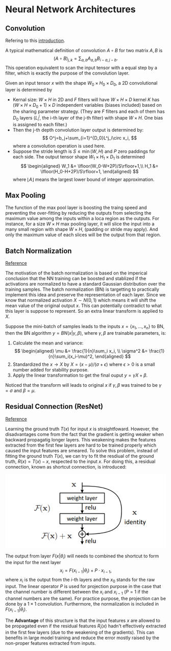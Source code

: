 #  Neural Network Architectures

## Convolution
Refering to this [introduction](https://cs231n.github.io/convolutional-networks/).

A typical mathematical definition of convolution $A\circ B$ for two matrix $A, B$ is
$$
(A\circ B)_{j,k}= \sum_{a,b}A_{a,b} B_{i-a,j-b}.
$$
This operation equivalent to scan the input tensor with a equal step by a filter, which is exactly the purpose of the convolution layer.

Given an input tensor $x$ with the shape $W_0\times H_0\times D_0$, a 2D convolutional layer is determined by
* Kernal size: $W\times H$ in 2D and $F$ filters will have $W\times H\times D$ kernel $K$ has $(W\times H\times D_0+1)\times D$ independent variables (biases included) based on the sharing parameter strategy. (They are $F$ filters and each of them has $D_0$ layers ($L^j_i$, the i-th layer of the j-th filter) with shape $W\times H$. One bias is assigned to each filter.)
* Then the j-th depth convolution layer output is determined by:
$$
O^j=b_j+\sum_{i=1}^{D_0}L^j_i\circ x_i,
$$
where a convolution operation is used here.
* Suppose the stride length is $S\le \min(W,H)$ and $P$ zero paddings for each side. The output tensor shape $W_1\times H_1\times D_1$ is determined
$$
\begin{aligned}
W_1 &= \lfloor(W_0-W+2P)/S\rfloor+1,\\
H_1 &= \lfloor(H_0-H+2P)/S\rfloor+1,
\end{aligned}
$$
where $\lfloor A\rfloor$ means the largest lower bound of integer approximation. 

## Max Pooling

The function of the max pool layer is boosting the traing speed and preventing the over-fitting by reducing the outputs from selecting the maximum value among the inputs within a loca region as the outputs. For instance, for a size $W\times H$ max pooling layer, it will slice the input into a many small region with shape $W\times H$, (padding or stride may apply). And only the maximum value of each slices will be the output from that region.

## Batch Normalization

[Reference](https://arxiv.org/pdf/1502.03167.pdf)

The motivation of the batch normalization is based on the imperical conclusion that the NN training can be boosted and stablized if the activations are normalized to have a standard Gaussian distribution over the training samples. The batch normalization (BN) is targetting to practically implement this idea and preserve the representation of each layer. Since we know that normalized activation $X\sim N(0,1)$ which means it will shift the mean value of the original output $x$. This can potentially contradict to what this layer is suppose to represent. So an extra linear transform is applied to $X$. 

Suppose the mini-batch of samples leads to the inputs $x=\lbrace x_1,\dots, x_n\rbrace$ to BN, then the BN algorithm $y = BN(x|\gamma, \beta)$, where $\gamma,\beta$ are trainable parameters, is:
1. Calculate the mean and variance:
$$
\begin{aligned}
\mu &= \frac{1}{n}\sum_i x_i, \\
\sigma^2 &= \frac{1}{n}\sum_i(x_i-\mu)^2,
\end{aligned}
$$
2. Standardized the $x\to X$ by $X=(x-\mu)/(\sigma+\epsilon)$ where $\epsilon>0$ is a small number added for stability purpose. 
3. Apply the linear transformation to get the final ouput $y=\gamma X+\beta$.

Noticed that the transform will leads to original $x$ if $\gamma,\beta$ was trained to be $\gamma=\sigma$ and $\beta=\mu$. 

## Residual Connection (ResNet)

[Reference](https://arxiv.org/pdf/1512.03385.pdf)

Learning the ground truth $T(x)$ for input $x$ is straightfoward. However, the disadvantages come from the fact that the gradient is getting weaker when backward propagatig longer layers. This weakening makes the features extracted from the first few layers are hard to be trained properly which caused the input features are smeared. To solve this problem, instead of fitting the ground truth $T(x)$, we can try to fit the resdiual of the ground truth, $R(x)=T(x)-x$, respected to the input $x$. For doing this, a residual connection, known as shortcut connection, is introduced:

![ResNet Architecture](/img/docs/Image_arch_ResNet.png)

The output from layer $F(x|\theta_i)$ will needs to combined the shortcut to form the input for the next layer 
$$
x_i = F(x_{i-1}|\theta_i)+P\cdot x_{i-1},
$$
where $x_i$ is the output from the $i$-th layers and the $x_0$ stands for the raw input. The linear operator $P$ is used for projection purpose in the case that the channel number is different between the $x_i$ and $x_{i-1}$ ($P=1$ if the channel numbers are the same). For practice purpose, the projection can be done by a $1\times 1$ convolution. Furthermore, the normalization is included in $F(x_{i-1}|\theta_i)$. 

The **Advantage** of this structure is that the input features $x$ are allowed to be propagated even if the residual features $R_i(x)$ hadn't effectively extracted in the first few layers (due to the weakening of the gradients). This can benefits in large model training and reduce the error mostly raised by the non-proper features extracted from inputs.
